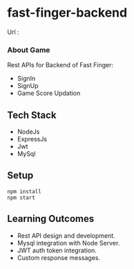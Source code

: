 # fast-finger-backend

Url : 

### About Game
Rest APIs for Backend of Fast Finger:

* SignIn 
* SignUp
* Game Score Updation

## Tech Stack

* NodeJs
* ExpressJs 
* Jwt
* MySql

## Setup

``` npm install ``` \
``` npm start ```

## Learning Outcomes

* Rest API design and development.
* Mysql integration with Node Server.
* JWT auth token integration.
* Custom response messages.
      
